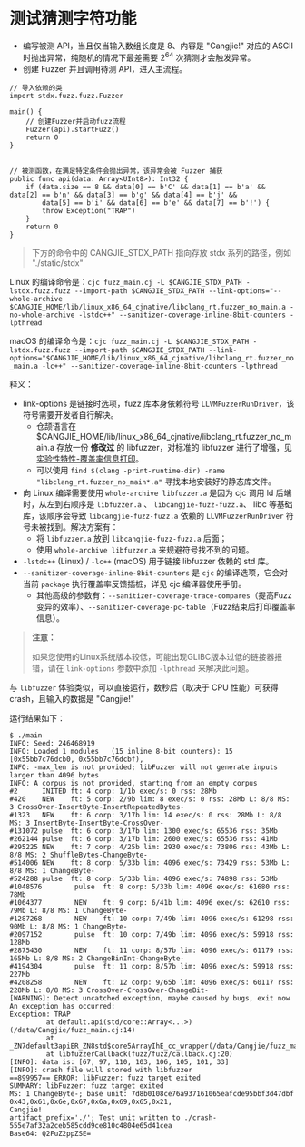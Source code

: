 # 测试猜测字符功能

- 编写被测 API，当且仅当输入数组长度是 8、内容是 "Cangjie!" 对应的 ASCII 时抛出异常，纯随机的情况下最差需要 2<sup>64</sup> 次猜测才会触发异常。
- 创建 Fuzzer 并且调用待测 API，进入主流程。

```cangjie
// 导入依赖的类
import stdx.fuzz.fuzz.Fuzzer

main() {
    // 创建Fuzzer并启动fuzz流程
    Fuzzer(api).startFuzz()
    return 0
}


// 被测函数，在满足特定条件会抛出异常，该异常会被 Fuzzer 捕获
public func api(data: Array<UInt8>): Int32 {
    if (data.size == 8 && data[0] == b'C' && data[1] == b'a' && data[2] == b'n' && data[3] == b'g' && data[4] == b'j' &&
        data[5] == b'i' && data[6] == b'e' && data[7] == b'!') {
        throw Exception("TRAP")
    }
    return 0
}
```

> 下方的命令中的 CANGJIE_STDX_PATH 指向存放 stdx 系列的路径，例如 "./static/stdx"

Linux 的编译命令是：`cjc fuzz_main.cj -L $CANGJIE_STDX_PATH -lstdx.fuzz.fuzz --import-path $CANGJIE_STDX_PATH --link-options="--whole-archive $CANGJIE_HOME/lib/linux_x86_64_cjnative/libclang_rt.fuzzer_no_main.a -no-whole-archive -lstdc++" --sanitizer-coverage-inline-8bit-counters -lpthread`

macOS 的编译命令是：`cjc fuzz_main.cj -L $CANGJIE_STDX_PATH -lstdx.fuzz.fuzz --import-path $CANGJIE_STDX_PATH --link-options="$CANGJIE_HOME/lib/linux_x86_64_cjnative/libclang_rt.fuzzer_no_main.a -lc++" --sanitizer-coverage-inline-8bit-counters -lpthread`

释义：

- link-options 是链接时选项，fuzz 库本身依赖符号 `LLVMFuzzerRunDriver`，该符号需要开发者自行解决。
    - 仓颉语言在 $CANGJIE_HOME/lib/linux_x86_64_cjnative/libclang_rt.fuzzer_no_main.a 存放一份 **修改过** 的 libfuzzer，对标准的 libfuzzer 进行了增强，见 [实验性特性-覆盖率信息打印](./print_coverage.md)。
    - 可以使用 `find $(clang -print-runtime-dir) -name "libclang_rt.fuzzer_no_main*.a"` 寻找本地安装好的静态库文件。
- 向 Linux 编译需要使用 `whole-archive libfuzzer.a` 是因为 cjc 调用 ld 后端时，从左到右顺序是 `libfuzzer.a` 、 `libcangjie-fuzz-fuzz.a`、 libc 等基础库，该顺序会导致 `libcangjie-fuzz-fuzz.a` 依赖的 `LLVMFuzzerRunDriver` 符号未被找到。解决方案有：
    - 将 `libfuzzer.a` 放到 `libcangjie-fuzz-fuzz.a` 后面；
    - 使用 `whole-archive libfuzzer.a` 来规避符号找不到的问题。
- `-lstdc++` (Linux) / `-lc++` (macOS) 用于链接 libfuzzer 依赖的 std 库。
- `--sanitizer-coverage-inline-8bit-counters` 是 `cjc` 的编译选项，它会对当前 `package` 执行覆盖率反馈插桩，详见 cjc 编译器使用手册。
    - 其他高级的参数有：`--sanitizer-coverage-trace-compares`（提高Fuzz变异的效率）、`--sanitizer-coverage-pc-table`（Fuzz结束后打印覆盖率信息）。

> **注意：**
>
> 如果您使用的Linux系统版本较低，可能出现GLIBC版本过低的链接器报错，请在 `link-options` 参数中添加 `-lpthread` 来解决此问题。

与 `libfuzzer` 体验类似，可以直接运行，数秒后（取决于 CPU 性能）可获得 crash，且输入的数据是 "Cangjie!"

运行结果如下：

```text
$ ./main
INFO: Seed: 246468919
INFO: Loaded 1 modules   (15 inline 8-bit counters): 15 [0x55bb7c76dcb0, 0x55bb7c76dcbf),
INFO: -max_len is not provided; libFuzzer will not generate inputs larger than 4096 bytes
INFO: A corpus is not provided, starting from an empty corpus
#2      INITED ft: 4 corp: 1/1b exec/s: 0 rss: 28Mb
#420    NEW    ft: 5 corp: 2/9b lim: 8 exec/s: 0 rss: 28Mb L: 8/8 MS: 3 CrossOver-InsertByte-InsertRepeatedBytes-
#1323   NEW    ft: 6 corp: 3/17b lim: 14 exec/s: 0 rss: 28Mb L: 8/8 MS: 3 InsertByte-InsertByte-CrossOver-
#131072 pulse  ft: 6 corp: 3/17b lim: 1300 exec/s: 65536 rss: 35Mb
#262144 pulse  ft: 6 corp: 3/17b lim: 2600 exec/s: 65536 rss: 41Mb
#295225 NEW    ft: 7 corp: 4/25b lim: 2930 exec/s: 73806 rss: 43Mb L: 8/8 MS: 2 ShuffleBytes-ChangeByte-
#514006 NEW    ft: 8 corp: 5/33b lim: 4096 exec/s: 73429 rss: 53Mb L: 8/8 MS: 1 ChangeByte-
#524288 pulse  ft: 8 corp: 5/33b lim: 4096 exec/s: 74898 rss: 53Mb
#1048576        pulse  ft: 8 corp: 5/33b lim: 4096 exec/s: 61680 rss: 78Mb
#1064377        NEW    ft: 9 corp: 6/41b lim: 4096 exec/s: 62610 rss: 79Mb L: 8/8 MS: 1 ChangeByte-
#1287268        NEW    ft: 10 corp: 7/49b lim: 4096 exec/s: 61298 rss: 90Mb L: 8/8 MS: 1 ChangeByte-
#2097152        pulse  ft: 10 corp: 7/49b lim: 4096 exec/s: 59918 rss: 128Mb
#2875430        NEW    ft: 11 corp: 8/57b lim: 4096 exec/s: 61179 rss: 165Mb L: 8/8 MS: 2 ChangeBinInt-ChangeByte-
#4194304        pulse  ft: 11 corp: 8/57b lim: 4096 exec/s: 59918 rss: 227Mb
#4208258        NEW    ft: 12 corp: 9/65b lim: 4096 exec/s: 60117 rss: 228Mb L: 8/8 MS: 3 CrossOver-CrossOver-ChangeBit-
[WARNING]: Detect uncatched exception, maybe caused by bugs, exit now
An exception has occurred:
Exception: TRAP
         at default.api(std/core::Array<...>)(/data/Cangjie/fuzz_main.cj:14)
         at _ZN7default3apiER_ZN8std$core5ArrayIhE_cc_wrapper(/data/Cangjie/fuzz_main.cj:0)
         at libfuzzerCallback(fuzz/fuzz/callback.cj:20)
[INFO]: data is: [67, 97, 110, 103, 106, 105, 101, 33]
[INFO]: crash file will stored with libfuzzer
==899957== ERROR: libFuzzer: fuzz target exited
SUMMARY: libFuzzer: fuzz target exited
MS: 1 ChangeByte-; base unit: 7d8b0108ce76a937161065eafcde95bbf3d47dbf
0x43,0x61,0x6e,0x67,0x6a,0x69,0x65,0x21,
Cangjie!
artifact_prefix='./'; Test unit written to ./crash-555e7af32a2ceb585cdd9ce810c4804e65d41cea
Base64: Q2FuZ2ppZSE=
```

